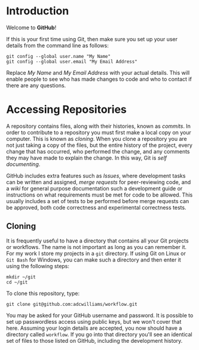 # Introduction

Welcome to **GitHub**!

If this is your first time using Git, then make sure you set up your user
details from the command line as follows:

```
git config --global user.name "My Name"
git config --global user.email "My Email Address"
```

Replace _My Name_ and _My Email Address_ with your actual details. This will
enable people to see who has made changes to code and who to contact if there
are any questions.

# Accessing Repositories

A repository contains files, along with their histories, known as _commits_.
In order to contribute to a repository you must first make a local copy on
your computer. This is known as _cloning_. When you clone a repository you
are not just taking a copy of the files, but the entire history of the
project, every change that has occurred, who performed the change, and
any comments they may have made to explain the change. In this way, Git is
_self documenting_.

GitHub includes extra features such as _Issues_, where development tasks
can be written and assigned, _merge requests_ for peer-reviewing code, and
a _wiki_ for general purpose documentation such a development guide or
instructions on what requirements must be met for code to be allowed. This
usually includes a set of tests to be performed before merge requests can
be approved, both code correctness and experimental correctness tests.

## Cloning

It is frequently useful to have a directory that contains all your Git
projects or workflows. The name is not important as long as you can
remember it. For my work I store my projects in a `git` directory. If
using Git on Linux or `Git Bash` for Windows, you can make such a directory
and then enter it using the following steps:

```
mkdir ~/git
cd ~/git
```

To clone this repository, type:

```
git clone git@github.com:adcwilliams/workflow.git
```

You may be asked for your GitHub username and password. It is possible to
set up passwordless access using public keys, but we won't cover that here.
Assuming your login details are accepted, you now should have a directory
called `workflow`. If you go into that directory you'll see an identical
set of files to those listed on GitHub, including the development history.



